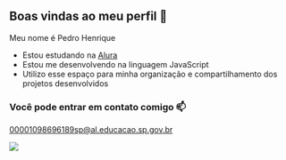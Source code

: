 ## Boas vindas ao meu perfil 💙

Meu nome é Pedro Henrique

- Estou estudando na [Alura](https://www.alura.com.br)
- Estou me desenvolvendo na linguagem JavaScript
- Utilizo esse espaço para minha organização e compartilhamento dos projetos desenvolvidos

### Você pode entrar em contato comigo 📫

00001098696189sp@al.educacao.sp.gov.br

![](https://media1.tenor.com/m/c_jwHyCNwwQAAAAd/what-the-hell.gif)
